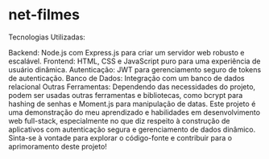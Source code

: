 # net-filmes

Tecnologias Utilizadas:

Backend: Node.js com Express.js para criar um servidor web robusto e escalável.
Frontend: HTML, CSS e JavaScript puro para uma experiência de usuário dinâmica.
Autenticação: JWT para gerenciamento seguro de tokens de autenticação.
Banco de Dados: Integração com um banco de dados relacional
Outras Ferramentas: Dependendo das necessidades do projeto, podem ser usadas outras ferramentas e bibliotecas, como bcrypt para hashing de senhas e Moment.js para manipulação de datas.
Este projeto é uma demonstração do meu aprendizado e habilidades em desenvolvimento web full-stack, especialmente no que diz respeito à construção de aplicativos com autenticação segura e gerenciamento de dados dinâmico. Sinta-se à vontade para explorar o código-fonte e contribuir para o aprimoramento deste projeto!
